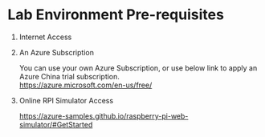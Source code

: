 # Lab Environment Pre-requisites

1. Internet Access 

2. An Azure Subscription
    
    You can use your own Azure Subscription, or use below link to apply an Azure China trial subscription.    
    https://azure.microsoft.com/en-us/free/

    
3. Online RPI Simulator Access
    
    https://azure-samples.github.io/raspberry-pi-web-simulator/#GetStarted


